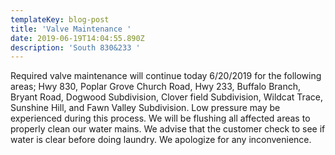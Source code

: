 ```yaml
---
templateKey: blog-post
title: 'Valve Maintenance '
date: 2019-06-19T14:04:55.890Z
description: 'South 830&233 '
---
```

Required valve maintenance will continue today 6/20/2019 for the following areas; Hwy 830, Poplar Grove Church Road, Hwy 233, Buffalo Branch, Bryant Road, Dogwood Subdivision, Clover field Subdivision, Wildcat Trace, Sunshine Hill, and Fawn Valley Subdivision.  Low pressure may be experienced during this process.  We will be flushing all affected areas to properly clean our water mains.  We advise that the customer check to see if water is clear before doing laundry.  We apologize for any inconvenience.
